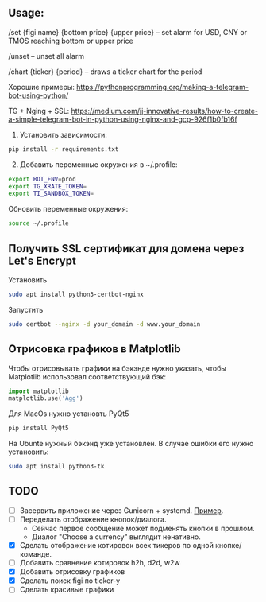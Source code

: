 ## Usage:
/set {figi name} {bottom price} {upper price} – set alarm for USD, CNY or TMOS reaching bottom or upper price

/unset – unset all alarm

/chart {ticker} {period} – draws a ticker chart for the period


Хорошие примеры: https://pythonprogramming.org/making-a-telegram-bot-using-python/

TG + Nging + SSL: https://medium.com/jj-innovative-results/how-to-create-a-simple-telegram-bot-in-python-using-nginx-and-gcp-926f1b0fb16f


1. Установить зависимости:
```bash
pip install -r requirements.txt
```

2. Добавить переменные окружения в ~/.profile:
```bash
export BOT_ENV=prod
export TG_XRATE_TOKEN=
export TI_SANDBOX_TOKEN=
```

Обновить переменные окружения:
```bash
source ~/.profile
```


## Получить SSL сертификат для домена через Let's Encrypt

Установить
```bash
sudo apt install python3-certbot-nginx
```

Запустить
```bash
sudo certbot --nginx -d your_domain -d www.your_domain
```

## Отрисовка графиков в Matplotlib

Чтобы отрисовывать графики на бэкэнде нужно указать, чтобы Matplotlib использовал соответствующий бэк:
```python
import matplotlib
matplotlib.use('Agg')
```

Для MacOs нужно установть PyQt5
```bash
pip install PyQt5
```

На Ubunte нужный бэкэнд уже установлен. В случае ошибки его нужно установить:
```bash
sudo apt install python3-tk
```



## TODO
- [ ] Засервить приложение через Gunicorn + systemd. [Пример](https://github.com/gwvsol/flask-telegram-bot/blob/master/gunicorn.conf).
- [ ] Переделать отображение кнопок/диалога.
    - Сейчас первое сообщение может подменять кнопки в прошлом.
    - Диалог "Choose a currency" выглядит ненативно.
- [x] Сделать отображение котировок всех тикеров по одной кнопке/команде.
- [ ] Добавить сравнение котировок h2h, d2d, w2w
- [x] Добавить отрисовку графиков
- [x] Сделать поиск figi по ticker-у
- [ ] Сделать красивые графики